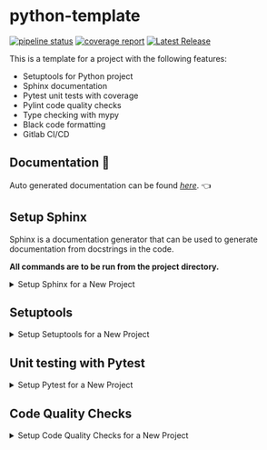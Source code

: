 # python-template

[![pipeline status](https://gitlab.cc-asp.fraunhofer.de/babu/python-template/badges/main/pipeline.svg)](https://gitlab.cc-asp.fraunhofer.de/babu/python-template/-/commits/main)
[![coverage report](https://gitlab.cc-asp.fraunhofer.de/babu/python-template/badges/main/coverage.svg)](https://gitlab.cc-asp.fraunhofer.de/babu/python-template/-/commits/main)
[![Latest Release](https://gitlab.cc-asp.fraunhofer.de/babu/python-template/-/badges/release.svg)](https://gitlab.cc-asp.fraunhofer.de/babu/python-template/-/releases)

This is a template for a project with the following features:

- Setuptools for Python project
- Sphinx documentation
- Pytest unit tests with coverage
- Pylint code quality checks
- Type checking with mypy
- Black code formatting
- Gitlab CI/CD

## Documentation 📖

Auto generated documentation can be found _[here](http://python-template-babu-5d849e1f859ea5533ef4f19b88fd2c5db39a37f7ed.pages.fraunhofer.de/)_. :point_left:

## Setup Sphinx

Sphinx is a documentation generator that can be used to generate documentation from docstrings in the code.

**All commands are to be run from the project directory.**

<details>

<summary>Setup Sphinx for a New Project</summary>

1. Delete the existing `docs` directory if it exists.

    ```bash
    rm -rf docs
    ```

1. Create Sphinx Project

    We will use the `sphinx-quickstart` command to create a new Sphinx project.
    The files will be created in the `docs` directory.

    ```bash
    sphinx-quickstart docs
    ```

1. Edit `conf.py`

    Edit the `docs/conf.py` file to add the following lines to the top of the file:

    ```python
    import os
    import sys
    sys.path.insert(0, os.path.abspath('..'))
    ```

    Add the following lines to the `extensions` list:

    ```python
    extensions = [
        "sphinx.ext.autodoc",  # for autodoc
        "sphinx.ext.autosummary",  # for autosummary
        "sphinx.ext.viewcode",  # for source code
        "sphinx.ext.napoleon",  # for google style docstrings
        "sphinx_autodoc_typehints",  # for type hints
        "sphinx_copybutton",  # for copy button
        "sphinx-prompt",  # for prompt
        "recommonmark",  # for markdown
    ]
    ```

    Change the theme to `sphinx_rtd_theme` or another theme of your choice if you prefer:

    ```python
    html_theme = "sphinx_rtd_theme"
    ```

    Add the following lines to the end of the file:

    ```python
    # generate autosummary even if no references
    autosummary_generate = True
    autosummary_imported_members = True
    ```

1. Generate Documentation

    Run the following command to generate the documentation:

    ```bash
    sphinx-apidoc -f -e -M -o docs/ sample_project_ivi/
    ```

    The above command will generate the documentation for the `sample_project_ivi` package. There will be a `modules.rst` file in the output directory. This file will be used to generate the table of contents for the documentation.

1. Edit `index.rst`

    Add modules to the table of contents by adding the following lines to the `docs/index.rst` file:

    ```rst
    .. toctree::
    :maxdepth: 2
    :caption: Contents:

    modules
    ```

1. Build Documentation

    Run the following command to build the documentation:

    ```bash
    # for html documentation
    sphinx-build -b html docs docs/_build

    # for pdf documentation (requires latex to be configured)
    sphinx-build -M latexpdf docs docs/_build
    ```

    The documentation will be generated in the `docs/_build` directory.

</details>

## Setuptools

<details>

<summary>Setup Setuptools for a New Project</summary>

- Use **setuptools** to package your code.
- Setuptools lets you easily download, build, install, upgrade, and uninstall Python packages.
- Setuptools can be configured using the following files:
  - `setup.py`
  - `setup.cfg`
- Setuptools lets you install your code using pip.

  ```bash
  pip install git+REPO_URL
  # or
  pip install .
  # or in editable mode
  pip install -e .
  ```

- You can also save configurations for your project in the `setup.cfg` file.
- Sample `setup.py` file:

  ```python
  from setuptools import setup, find_packages

  setup(
      name="project_name",
      version="0.1.0",
      description="Project description",
      author="Author name",
      author_email="Author email",
      url="Project url",
      license="License name",
      # find_packages() finds all the packages in the src directory
      # package_dir={"": "src"} can be used to specify the source directory
      packages=find_packages(),
      # package_data={"": ["data/*.txt"]} can be used to include data files
      # the following command will include all txt files in the data directory
      # hence hardcoded paths in the code can be avoided and the code can be made more portable
      package_data={"src": ["data/*.txt"]},
      # install_requires can be used to specify the dependencies of the project
      # will be installed automatically when the project is installed 
      install_requires=[
          "package1",
          "package2",
      ],
      # extras_require can be used to specify the dependencies of the project
      # will not be installed automatically when the project is installed
      extras_require={
          "dev": [
              "package3",
              "package4",
          ],
      },
      # entry_points can be used to specify the command line scripts
      entry_points={
          "console_scripts": [
              "script_name=package.module:main",
          ],
      },
  )
  ```

- Check the [Setuptools documentation](https://setuptools.pypa.io/) for more information.

</details>

## Unit testing with Pytest

<details>

<summary>Setup Pytest for a New Project</summary>

- Use **pytest** to write and run tests.
- Unittesting makes sure that your code works as expected.
- Pytest can automatically find and run tests in files named `test_*.py` or `*_test.py`.
- Pytest can be run using the following command:

  ```bash
  pytest test_file.py
  # or
  python -m pytest test_file.py
  # or to run all tests in a directory 'tests'
  pytest tests/
  ```

- Here is a sample test file:

  ```python
  import pytest

  def test_function():
      assert 1 == 1
  ```

- Some sample tests can be found in the [tests](https://gitlab.cc-asp.fraunhofer.de/babu/python-template/-/tree/main/tests).

- Check the [Pytest documentation](https://docs.pytest.org/) for more information.

- Use **coverage** to check the test coverage of your code.
- Coverage identifies which parts of your code are executed during testing and reports can be generated that show which parts of your code are missed by the tests.
- Coverage can be run using the following command:

    ```bash
    coverage run -m pytest file.py
    coverage report
    ```

- Check the [Coverage documentation](https://coverage.readthedocs.io/) for more information.

- **tox** can be used to run all the above tools in one command.
- Tox creates a virtual environment for each Python version you want to test.
- Tox can be run using the following command:

    ```bash
    tox
    ```

- Configuration for tox can be specified in the following files:
  - `tox.ini`
  - `pyproject.toml`
  - `setup.cfg`

- A sample tox configuration file:

  ```ini
  [tox]
  envlist = py{38,311} # specify the python versions to test

  [testenv]
  deps =
      pytest
      coverage
  commands =
      pytest
      coverage run -m pytest
      coverage report
  ```

- Check the [Tox documentation](https://tox.readthedocs.io/) for more information.
- Sample tox configuration files can be found in the [tox](https://gitlab.cc-asp.fraunhofer.de/babu/python-template/-/blob/main/tox.ini) directory.

</details>

## Code Quality Checks

<details>

<summary>Setup Code Quality Checks for a New Project</summary>

### Pylint

- Use **linters** to check your code for errors and style.
- Pylint is one of the tools that can be used to lint your code.
- [flake8](https://flake8.pycqa.org/) is another popular tool that can be used to lint your code.
- Code can be linted using the following command:

  ```bash
  # recommended (pylint and flake8)
  pylint file.py
  # or
  flake8 file.py
  ```

- Pylint can provide you with a score for your code. This score can be used to track the quality of your code and also be used to enforce a minimum score. In the template repository, the minimum score is set to 9.0. If the score is below 9.0, the CI pipeline will fail. This is done with the following command:

  ```bash
  pylint --fail-under=9 uam
  ```

- It can be used to enforce a coding style, find bugs and unused code.
- Check the [Pylint documentation](https://pylint.pycqa.org/en/stable/index.html) for more information.

- [ruff](https://github.com/charliermarsh/ruff) can also be used to lint your code. ruff is based on rust is much faster than pylint and flake8.

- Example with pylint:

    ```python
    # Example code test.py
    def calculate_average(numbers):
        total = sum(numbers)
        number_of_items = len(numbers)
        average = total / len(numbers)
        print("The average is:", average)


    numbers = [1, 2, 3, 4, 5]
    calculate_average(numbers)
    ```

    ```bash
    pylint test.py
    # Output
    ************* Module example
    test.py:10:0: C0304: Final newline missing (missing-final-newline)
    test.py:1:0: C0114: Missing module docstring (missing-module-docstring)
    test.py:2:0: C0116: Missing function or method docstring (missing-function-docstring)
    test.py:2:22: W0621: Redefining name 'numbers' from outer scope (line 9) (redefined-outer-name)
    test.py:4:4: W0612: Unused variable 'number_of_items' (unused-variable)

    ------------------------------------------------------------------
    Your code has been rated at 2.86/10 (previous run: 4.29/10, -1.43)
    ```

    The same suggestions can be seen in VSCode as well once the extensions are installed.

### Mypy

- Use **type hints** to specify the type of variables and arguments.
- Type hints are optional in Python, but they are recommended.
- Type hints can be very useful for documentation and debugging.
- Type hints are specified using the following syntax:

  ```python
  variable: type

  def function(argument: type) -> type:
      pass

  class Class:
      def method(self, argument: type) -> type:
          pass
  ```

- Check the [PEP 484](https://www.python.org/dev/peps/pep-0484/) for more information.

- Tools like [mypy](http://mypy-lang.org/) can be used to check your code for type errors.

  ```bash
  mypy file.py
  mypy src/
  ```

- It is a static type checker that can identify type errors in your code.

  ```python
  def function(argument: int) -> int:
      return argument + "1"
  ```

  ```bash
  mypy file.py
  error: Unsupported operand types for + ("int" and "str")
  ```

- Check the [Mypy documentation](http://mypy-lang.org/) for more information.

- Example 1

    ```python
    # Example code test_1.py
    def add_numbers(a: int, b: int) -> int:
        return a + b

    result = add_numbers(5, "10")  # Type mismatch: 'str' cannot be added to 'int'
    print(result)
    ```

    ```bash
    mypy test_1.py
    # Output
    test.py:5: error: Argument 2 to "add_numbers" has incompatible type "str"; expected "int"  [arg-type]
    Found 1 error in 1 file (checked 1 source file)
    ```

- Example 2

    ```python
    # Example code test_2.py
    import numpy as np

    def calculate_mean(data: np.ndarray) -> float:
        return np.mean(data)

    numbers = [1, 2, 3, 4, 5]  # Incorrect type: List[int] instead of np.ndarray
    mean = calculate_mean(numbers)
    print(mean)
    ```

    ```bash
    mypy test_2.py
    # Output
    test.py:8: error: Argument 1 to "calculate_mean" has incompatible type "List[int]"; expected "ndarray[Any, Any]"  [arg-type]
    Found 1 error in 1 file (checked 1 source file)
    ```

- **You need to provide type hints for your code to be checked by mypy. Else it will not be able to check the type of the variables.**
- Mypy will also check for type errors in third-party libraries.

### Black

- Use **black** to format your code.
- Black lets you format your code in a consistent way.
- Black can be run using the following command:

  ```bash
  black --check --diff file.py # will show the changes that will be made without making them
  # or
  black file.py # will format the file in place
  ```

- It can be integrated with your editor to format your code on save.

- Check the [Black documentation](https://black.readthedocs.io/) for more information.

- Example:

    ```python
    # before
    def my_function():
    x=1
    y = 2
    z=3
    if x>y:
    print("x is greater than y")
    else:
    print("y is greater than or equal to x")
    ```

    <div align="center">
    <font size="5">↓</font>
    </div>

    ```python
    # after
    def my_function():
        x = 1
        y = 2
        z = 3
        if x > y:
            print("x is greater than y")
        else:
            print("y is greater than or equal to x")
    ```

- Use **isort** to sort your imports.
- Isort does sort import in the following order:
  - standard library imports
  - related third party imports
  - local application/library specific imports
- Isort can be run using the following command:

    ```bash
    isort --check-only --diff file.py # will show the changes that will be made without making them
    # or
    isort file.py # will format the file in place
    ```

- It can also be integrated with your editor to sort your imports on save.
- Here is an example of how isort sorts imports:

    ```python
    # before
    import os
    import sys
    import django
    import requests
    import uam
    ```

    <div align="center">
    <font size="5">↓</font>
    </div>

    ```python
    # after
    import os
    import sys

    import django
    import requests

    import uam
    ```

  - Check the [Isort documentation](https://pycqa.github.io/isort/) for more information.

</details>
